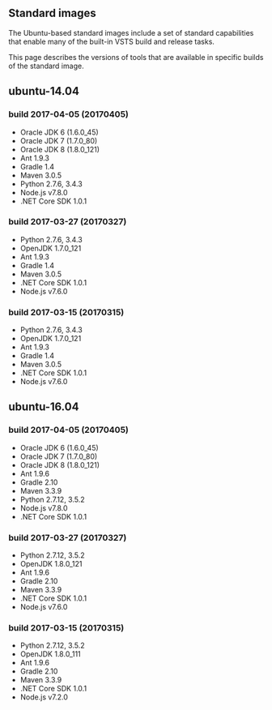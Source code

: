 ## Standard images
The Ubuntu-based standard images include a set of standard capabilities that enable many of the built-in VSTS build and release tasks.

This page describes the versions of tools that are available in specific builds of the standard image.

## ubuntu-14.04

### build 2017-04-05 (20170405)
- Oracle JDK 6 (1.6.0_45)
- Oracle JDK 7 (1.7.0_80)
- Oracle JDK 8 (1.8.0_121)
- Ant 1.9.3
- Gradle 1.4
- Maven 3.0.5
- Python 2.7.6, 3.4.3
- Node.js v7.8.0
- .NET Core SDK 1.0.1

### build 2017-03-27 (20170327)
- Python 2.7.6, 3.4.3
- OpenJDK 1.7.0_121
- Ant 1.9.3
- Gradle 1.4
- Maven 3.0.5
- .NET Core SDK 1.0.1
- Node.js v7.6.0

### build 2017-03-15 (20170315)
- Python 2.7.6, 3.4.3
- OpenJDK 1.7.0_121
- Ant 1.9.3
- Gradle 1.4
- Maven 3.0.5
- .NET Core SDK 1.0.1
- Node.js v7.6.0

## ubuntu-16.04

### build 2017-04-05 (20170405)
- Oracle JDK 6 (1.6.0_45)
- Oracle JDK 7 (1.7.0_80)
- Oracle JDK 8 (1.8.0_121)
- Ant 1.9.6
- Gradle 2.10
- Maven 3.3.9
- Python 2.7.12, 3.5.2
- Node.js v7.8.0
- .NET Core SDK 1.0.1

### build 2017-03-27 (20170327)
- Python 2.7.12, 3.5.2
- OpenJDK 1.8.0_121
- Ant 1.9.6
- Gradle 2.10
- Maven 3.3.9
- .NET Core SDK 1.0.1
- Node.js v7.6.0

### build 2017-03-15 (20170315)
- Python 2.7.12, 3.5.2
- OpenJDK 1.8.0_111
- Ant 1.9.6
- Gradle 2.10
- Maven 3.3.9
- .NET Core SDK 1.0.1
- Node.js v7.2.0
